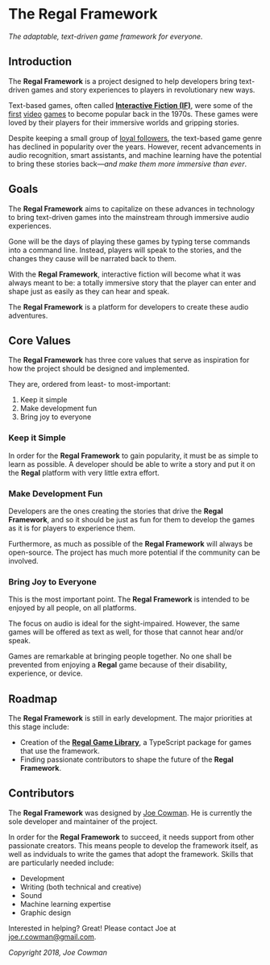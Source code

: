 # The Regal Framework

*The adaptable, text-driven game framework for everyone.*

## Introduction

The **Regal Framework** is a project designed to help developers bring text-driven games and story experiences to players in revolutionary new ways.

Text-based games, often called [**Interactive Fiction (IF)**](https://en.wikipedia.org/wiki/Interactive_fiction), were some of the [first](https://en.wikipedia.org/wiki/Colossal_Cave_Adventure) [video](https://en.wikipedia.org/wiki/Adventureland_(video_game)) [games](https://en.wikipedia.org/wiki/Zork) to become popular back in the 1970s. These games were loved by their players for their immersive worlds and gripping stories. 

Despite keeping a small group of [loyal followers](http://ifdb.tads.org/), the text-based game genre has declined in popularity over the years. However, recent advancements in audio recognition, smart assistants, and machine learning have the potential to bring these stories back—*and make them more immersive than ever*. 

## Goals

The **Regal Framework** aims to capitalize on these advances in technology to bring text-driven games into the mainstream through immersive audio experiences.

Gone will be the days of playing these games by typing terse commands into a command line. Instead, players will speak to the stories, and the changes they cause will be narrated back to them.

With the **Regal Framework**, interactive fiction will become what it was always meant to be: a totally immersive story that the player can enter and shape just as easily as they can hear and speak.

The **Regal Framework** is a platform for developers to create these audio adventures.

## Core Values

The **Regal Framework** has three core values that serve as inspiration for how the project should be designed and implemented.

They are, ordered from least- to most-important:

1. Keep it simple
2. Make development fun
3. Bring joy to everyone

### Keep it Simple

In order for the **Regal Framework** to gain popularity, it must be as simple to learn as possible. A developer should be able to write a story and put it on the **Regal** platform with very little extra effort.

### Make Development Fun

Developers are the ones creating the stories that drive the **Regal Framework**, and so it should be just as fun for them to develop the games as it is for players to experience them.

Furthermore, as much as possible of the **Regal Framework** will always be open-source. The project has much more potential if the community can be involved.

### Bring Joy to Everyone

This is the most important point. The **Regal Framework** is intended to be enjoyed by all people, on all platforms.

The focus on audio is ideal for the sight-impaired. However, the same games will be offered as text as well, for those that cannot hear and/or speak.

Games are remarkable at bringing people together. No one shall be prevented from enjoying a **Regal** game because of their disability, experience, or device.

## Roadmap

The **Regal Framework** is still in early development. The major priorities at this stage include:

* Creation of the [**Regal Game Library**](https://github.com/regal/regal), a TypeScript package for games that use the framework.
* Finding passionate contributors to shape the future of the **Regal Framework**.

## Contributors

The **Regal Framework** was designed by [Joe Cowman](https://github.com/jcowman2). He is currently the sole developer and maintainer of the project.

In order for the **Regal Framework** to succeed, it needs support from other passionate creators. This means people to develop the framework itself, as well as indviduals to write the games that adopt the framework. Skills that are particularly needed include:

* Development
* Writing (both technical and creative)
* Sound
* Machine learning expertise
* Graphic design

Interested in helping? Great! Please contact Joe at  joe.r.cowman@gmail.com.

*Copyright 2018, Joe Cowman*
